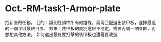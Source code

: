 # Oct.-RM-task1-Armor-plate
招新羣的任務。
目的：識別視頻中所有的燈條，兩兩匹配選出裝甲板，選擇最近的一個作爲最終目標。
效果：裝甲板的識別還很不穩定，需要再調一調參數，再想想其他方法。
如何選出最終要打擊的裝甲板也還需要改進

